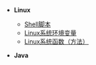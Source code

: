 <!-- 这是目录树文件 -->

- **Linux**
	- [Shell脚本](/linux/shell.md)
	- [Linux系统环境变量](/linux/system_environment_variables.md)
	- [Linux系统函数（方法）](/linux/system_functions.md)

- **Java**

